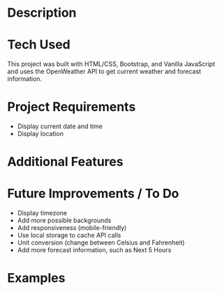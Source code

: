 # Description

# Tech Used

This project was built with HTML/CSS, Bootstrap, and Vanilla JavaScript and uses the OpenWeather API to get current weather and forecast information. 

# Project Requirements
* Display current date and time 
* Display location

# Additional Features 

# Future Improvements / To Do
* Display timezone 
* Add more possible backgrounds
* Add responsiveness (mobile-friendly)
* Use local storage to cache API calls 
* Unit conversion (change between Celsius and Fahrenheit)
* Add more forecast information, such as Next 5 Hours  

# Examples
